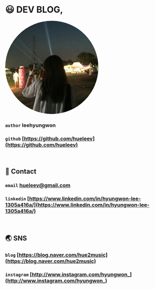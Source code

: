 # 😃 DEV BLOG,

<img src="./.vuepress/public/img/avatar.png" width="300" height="300" style="border-radius: 50%;">

### `author` leehyungwon

### `github` [https://github.com/hueleev](https://github.com/hueleev)

<br/>

## 💌 Contact

### `email` hueleev@gmail.com

### `linkedin` [https://www.linkedin.com/in/hyungwon-lee-1305a416a/](https://www.linkedin.com/in/hyungwon-lee-1305a416a/)

<br/>

## 🌏 SNS

### `blog` [https://blog.naver.com/hue2music](https://blog.naver.com/hue2music)

### `instagram` [http://www.instagram.com/hyungwon_](http://www.instagram.com/hyungwon_)